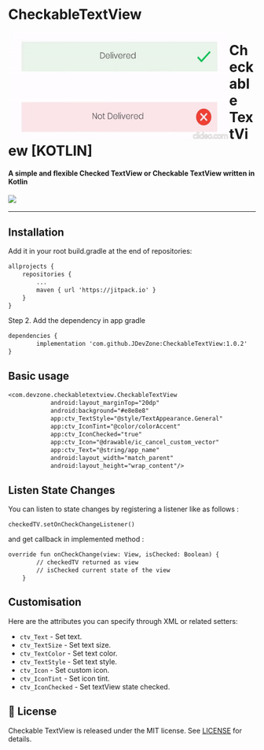 # CheckableTextView

<a href="https://github.com/JDevZone/CheckableTextView">
<img align="left" src="https://github.com/JDevZone/CheckableTextView/blob/master/sample.gif" width="450" height="220" /></a>

<p><h1 align="left">Checkable TextView [KOTLIN]</h1></p>

<h4>A simple and flexible Checked TextView or Checkable TextView written in Kotlin</h4>


[![](https://jitpack.io/v/JDevZone/CheckableTextView.svg)](https://jitpack.io/#JDevZone/CheckableTextView)
___


## Installation

Add it in your root build.gradle at the end of repositories:

	allprojects {
		repositories {
			...
			maven { url 'https://jitpack.io' }
		}
	}
  
Step 2. Add the dependency in app gradle

	dependencies {
	        implementation 'com.github.JDevZone:CheckableTextView:1.0.2'
	}

## Basic usage

```
<com.devzone.checkabletextview.CheckableTextView
            android:layout_marginTop="20dp"
            android:background="#e8e8e8"
            app:ctv_TextStyle="@style/TextAppearance.General"
            app:ctv_IconTint="@color/colorAccent"
            app:ctv_IconChecked="true"
            app:ctv_Icon="@drawable/ic_cancel_custom_vector"
            app:ctv_Text="@string/app_name"
            android:layout_width="match_parent"
            android:layout_height="wrap_content"/>
```  
## Listen State Changes
You can listen to state changes by registering a listener like as follows :
```
checkedTV.setOnCheckChangeListener()
```
and get callback in implemented method :
```
override fun onCheckChange(view: View, isChecked: Boolean) {
        // checkedTV returned as view
        // isChecked current state of the view
    }
```

## Customisation

Here are the attributes you can specify through XML or related setters:
* `ctv_Text` - Set text.
* `ctv_TextSize` - Set text size.
* `ctv_TextColor` - Set text color.
* `ctv_TextStyle` - Set text style.
* `ctv_Icon` - Set custom icon.
* `ctv_IconTint` - Set icon tint.
* `ctv_IconChecked` - Set textView state checked.

## 📄 License

Checkable TextView is released under the MIT license.
See [LICENSE](./LICENSE) for details.


          
